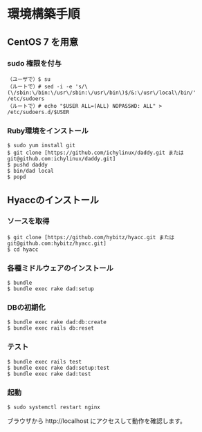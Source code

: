 # 環境構築手順
## CentOS 7 を用意
### sudo 権限を付与
```
（ユーザで）$ su
（ルートで）# sed -i -e 's/\(\/sbin:\/bin:\/usr\/sbin:\/usr\/bin\)$/&:\/usr\/local\/bin/' /etc/sudoers
（ルートで）# echo "$USER ALL=(ALL) NOPASSWD: ALL" > /etc/sudoers.d/$USER
```
### Ruby環境をインストール
```
$ sudo yum install git
$ git clone [https://github.com/ichylinux/daddy.git または git@github.com:ichylinux/daddy.git]
$ pushd daddy
$ bin/dad local
$ popd
```
## Hyaccのインストール
### ソースを取得
```
$ git clone [https://github.com/hybitz/hyacc.git または git@github.com:hybitz/hyacc.git]
$ cd hyacc
```
### 各種ミドルウェアのインストール
```
$ bundle
$ bundle exec rake dad:setup
```
### DBの初期化
```
$ bundle exec rake dad:db:create
$ bundle exec rails db:reset
```
### テスト
```
$ bundle exec rails test
$ bundle exec rake dad:setup:test
$ bundle exec rake dad:test
```
### 起動
```
$ sudo systemctl restart nginx
```
ブラウザから http://localhost にアクセスして動作を確認します。
